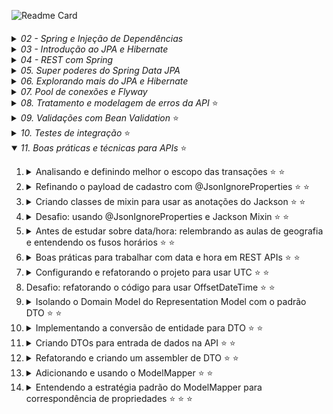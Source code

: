 ![Readme Card](https://github-readme-stats.vercel.app/api/pin?username=kako13&repo=algafood-api&show_icons=true&theme=codeSTACKr&hide_border=true&bg_color=00000000)
####

<details>
  <summary><i>02 - Spring e Injeção de Dependências</i></summary>
<ol>

<li>Por que aprender e usar Spring?</li>
<li>Conhecendo o ecossistema Spring</li>
<li>Spring vs Jakarta EE (Java EE)</li>
<li>Conhecendo o Spring Boot</li>
<li>

[Criando um projeto Spring Boot com Spring Initializr](https://start.spring.io)</li>
<li>Conhecendo o Maven e o pom.xml de um projeto Spring Boot</li>
<li>Criando um controller com Spring MVC (Hello World!)</li>
<li>Restart mais rápido da aplicação com DevTools</li>
<li>

[O que é injeção de dependências?](https://github.com/kako13/exemplo-di)</li>

<li> Conhecendo o IoC Container do Spring</li>
<li> Definindo beans com @Component</li>
<li> Injetando dependências (beans Spring)</li>
<li> Usando @Configuration e @Bean para definir beans</li>
<li> Conhecendo os pontos de injeção e a anotação @Autowired</li>
<li> Dependência opcional com @Autowired</li>
<li> Ambiguidade de beans e injeção de lista de beans</li>
<li> Desambiguação de beans com @Primary em um dos beans</li>
<li> Desambiguação de beans com @Qualifier</li>
<li> Desambiguação de beans com anotação customizada ⭐</li>
<li> Mudando o comportamento da aplicação com Spring Profiles (de ambiente à seleção implementações) ⭐</li>
<li><details>
  <summary><i>Criando métodos de callback do ciclo de vida dos beans</i></summary>
<ol>
Existem três formas possíveis:

* Através das anotações @PostConstructor e @PreDestroy:

```
    @PostConstruct
    public void init(){
        System.out.println("INIT " + notificador);
    }
    
    @PreDestroy
    public void destroy(){
        System.out.println("DESTROY " + notificador);
    }
```
* Através da anotações @Bean(initMethod = "init", destroyMethod = "destroy"), numa classe de configuração de um bean:

```
@Configuration
public class ServiceConfig {
    @Bean(initMethod = "init", destroyMethod = "destroy")
    public AtivacaoClienteService ativacaoClienteService(){
        return new AtivacaoClienteService();
    }
}
```
* Através da implementação das interfaces InitializingBean e DisposableBean:

```
public class AtivacaoClienteService implements InitializingBean, DisposableBean {

    @TipoDoNotificador(NivelUrgencia.SEM_URGENCIA) // via SMS
    @Autowired
    private Notificador notificador;

    @Override
    public void afterPropertiesSet() throws Exception {
        System.out.println("INIT " + notificador);
        // Qualquer lógica de inicialização adicional pode ser colocada aqui
    }

    @Override
    public void destroy() throws Exception {
        System.out.println("DESTROY " + notificador);
        // Qualquer lógica de destruição adicional pode ser colocada aqui
    }
}
```
</ol>
</details></li>

<li>Publicando e consumindo eventos customizados ⭐</li>
<li>

Configurando projetos Spring Boot com o [application.properties](https://docs.spring.io/spring-boot/docs/current/reference/html/application-properties.html)</li>
<li>Substituindo propriedades via linha de comando e variáveis de ambiente</li>
<li>Criando e acessando propriedades customizadas com @Value</li>
<li>Acessando propriedades com @ConfigurationProperties</li>
<li>Alterando a configuração do projeto dependendo do ambiente (com Spring Profiles) ⭐</li>
<li><details>
    <summary>Ativando o Spring Profile por linha de comando e variável de ambiente</summary>
<ol>

Linha de comando:
```
java -jar .\target\algafood-api-0.0.1-SNAPSHOT.jar --spring.profiles.active=development
```

Variável de ambiente:

Linux:
```
export SPRING_PROFILES_ACTIVE=production
```
Windows:
- Temporária
```
set SPRING_PROFILES_ACTIVE=production
```
- Permanente
```
setx SPRING_PROFILES_ACTIVE=production
```
</ol>
</details></li>
</ol>
</details>
<details>
  <summary><i>03 - Introdução ao JPA e Hibernate</i></summary>
<ol>

<li>Instalando o MySQL Server e MySQL Workbench (adotei o docker-compose.yaml)</li>
<li>O que é JPA e Hibernate</li>
<li>Adicionando JPA e configurando o Data Source</li>
<li>Mapeando entidades com JPA</li>
<li>Criando as tabelas do banco a partir das entidades</li>
<li>Mapeando o id da entidade para autoincremento</li>
<li>Importando dados de teste com import.sql</li>
<li>Consultando objetos do banco de dados</li>
<li>Adicionando um objeto no banco de dados</li>
<li>Buscando um objeto pelo id no banco de dados</li>
<li>Atualizando um objeto no banco de dados</li>
<li>Excluindo um objeto do banco de dados</li>
<li>Conhecendo o padrão Agregate do DDD</li>
<li>Conhecendo e implementando o padrão Repository (por agregate)</li>
<li>Conhecendo e usando o Lombok</li>
<li>Desafio: Lombok e repositório de restaurantes</li>
<li>Mapeando relacionamento com @ManyToOne e Dialeto</li>
<li>A anotação @JoinColumn (para nomear coluna de FK)</li>
<li>Propriedade nullable de @Column e @JoinColumn</li>
<li>Desafio: mapeando entidades (Forma Pagamento, Permissão, Cidade e Estado)</li>
</ol>
</details>
<details>
  <summary><i>04 - REST com Spring</i></summary>

<ol>

<li>O que é REST?</li>
<li><details>
    <summary>Conhecendo as constraints do REST</summary>
<ol>

- Cliente-servidor
- Sistema em camadas (desconhecida pelo cliente)
- Stateless
- Cache
- Interface uniforme
- Código sob demanda

</ol>
</details></li>

<li>Diferença entre REST e RESTful</li>
<li>Desenvolvedores de REST APIs puristas e pragmáticos</li>
<li>Conhecendo o protocolo HTTP</li>
<li>Usando o protocolo HTTP</li>
<li>Instalando e testando o Postman</li>
<li><details>
    <summary>8. Entendendo o que são Recursos REST</summary>
<ol>

- Singleton Resource
- Collection Resource

</ol>
</details></li>

<li>Identificando recursos REST</li>
<li>Modelando e requisitando um Collection Resource com GET</li>
<li>Desafio: collection resource de estados</li>
<li>Representações de recursos e content negotiation</li>
<li>Implementando content negotiation para retornar JSON e/ou XML</li>
<li>Consultando Singleton Resource com GET e @PathVariable</li>
<li>Customizando as representações XML e JSON com @JsonIgnore, @JsonProperty e @JsonRootName (Jackson para JSON e XML)</li>
<li>Customizando a representação em XML com Wrapper e anotações do Jackson</li>
<li>Conhecendo os métodos HTTP</li>
<li>Conhecendo os códigos de status HTTP</li>
<li>Definindo o status da resposta HTTP com @ResponseStatus</li>
<li>Manipulando a resposta HTTP com ResponseEntity</li>
<li>Corrigindo o Status HTTP para resource inexistente</li>
<li>Status HTTP para collection resource vazia: qual usar?</li>
<li>Modelando e implementando a inclusão de recursos com POST</li>
<li>Negociando o media type do payload do POST com Content-Type</li>
<li>Modelando e implementando a atualização de recursos com PUT</li>
<li>Modelando e implementando a exclusão de recursos com DELETE</li>
<li>Implementando a camada de domain services (e a importância da linguagem ubíqua)</li>
<li>Refatorando a exclusão de cozinhas para usar domain services</li>
<li>Desafio: modelando e implementando a consulta de recursos de restaurantes</li>
<li>Modelando e implementando a inclusão de recursos de restaurantes</li>
<li>Desafio: Modelando e implementando a atualização de recursos de restaurantes</li>
<li>Desafio: implementando serviços REST de cidades e estados</li>
<li>Analisando solução para atualização parcial de recursos com PATCH</li>
<li>Finalizando a atualização parcial com a API de Reflections do Spring</li>
<li>Introdução ao Modelo de Maturidade de Richardson (RMM)</li>
<li>Conhecendo o nível 0 do RMM (POX - Plain Old XML; podendo ser também em JSON)</li>
<li>Conhecendo o nível 1 do RMM (identificação de recursos)</li>
<li>Conhecendo o nível 2 do RMM (nível 1 + Verbos e códigos de Status HTTP; é o mais comum no mercado)</li>
<li>Conhecendo o nível 3 do RMM (nível 2 + HATEOS)</li>

</ol>
</details>

<details>
    <summary><i>05. Super poderes do Spring Data JPA</i></summary>
<ol>

<li>Implementando consultas JPQL em repositórios</li>
<li>Conhecendo o projeto Spring Data JPA (SDJ)</li>
<li>Criando um repositório com Spring Data JPA (SDJ)</li>
<li>Refatorando o código do projeto para usar o repositório do SDJ</li>
<li>Desafio: refatorando todos os repositórios para usar SDJ</li>
<li>Criando consultas com query methods</li>
<li>

[Usando as keywords para definir critérios de query methods](https://docs.spring.io/spring-data/jpa/docs/current/reference/html/#jpa.query-methods.query-creation)</li>
<li><details>
<summary>Conhecendo os prefixos de query methods</summary>
<ol>

- prefixos de consulta (find, get, read, stream, query)
- prefixo booleano (exists)
- totalizador (count)
- flags de limite (first, last, top2)

</ol>
</details></li>

<li>Usando queries JPQL customizadas com @Query</li>
<li>Externalizando consultas JPQL para um arquivo XML ⭐</li>


<li><details>
<summary>Implementando um repositório SDJ customizado ⭐</summary>
<ol>

1. Criar uma classe com o mesmo nome da interface SDJ Repository utilizada e adicionar o sufixo 'Impl', ex:
```
RestauranteRepository
```
criar classe:
```
RestauranteRepositoryImpl
```

2. Implementar consultas utilizando EntityManager, aplicando as logicas desejadas
3. Extrair uma interface desta nova classe adotando nomenclatura com prefixo Customized ou sufixo Queries, ex:
```
CustomizedRestauranteRepository
```
ou:
```
RestauranteRepositoryQueries
```
4. E na interface SDJ Repository em questão, herdar a nova interface

Desta forma o Spring conseguirá resolver e vincular a interface SDJ a implementação em tempo de compilação. 
Possibilitando que o dev note possíveis erros.
</ol>
</details>

<li>Implementando uma consulta dinâmica com JPQL</li>
<li>Implementando uma consulta simples com Criteria API</li>
<li>Adicionando restrições na cláusula where com Criteria API</li>
<li>Tornando a consulta com Criteria API com filtros dinâmicos ⭐</li>
<li>Conhecendo o uso do padrão Specifications (DDD) com SDJ ⭐</li>
<li>Implementando Specifications com SDJ ⭐</li>
<li>Criando uma fábrica de Specifications ⭐</li>
<li>Injetando o próprio repositório na implementação customizada e a anotação @Lazy ⭐</li>
<li>Estendendo o JpaRepository para customizar o repositório base ⭐</li>

###
###### *Utilizando o Spring na versão 3.1.3 e Java na versão 17, não é possível capturar a exception 'EmptyResultDataAccessException' ao tentar excluir uma entidade inexistente. Ajustes foram necessários.*

</ol>
</details>

<details>
    <summary><i>06. Explorando mais do JPA e Hibernate</i></summary>
<ol>

<li>Mapeando relacionamento bidirecional com @OneToMany</li>
<li>Mapeando relacionamento muitos-para-muitos com @ManyToMany</li>

<li><details>
    <summary>Analisando o impacto do relacionamento muitos-para-muitos na REST API</summary>

Por se tratar de um relacionamento, ao desenvolver a alteração de um recurso, devemos considerar se estas relações devem ou não ser alteradas

Além disso, em no nosso caso temos um acúmulo de função por parte do Modelo de Representação de Domínio, pois ele também cumpre o papel de Modelo de Representação de Recurso.
E isso não é bom, pois como os modelos estão associados e temos diversos recursos, cada recurso tem a sua própria necessidade ao utilizar um Modelo de Representação.

Ou seja, as mudanças nos modelos pensando no domínio, podeão impactar o comportamento das APIs.


</details></li>

<li>Mapeando classes incorporáveis com @Embedded e @Embeddable</li>
<li>Testando e analisando o impacto da incorporação de classe na REST API</li>
<li>Mapeando propriedades com @CreationTimestamp e @UpdateTimestamp ⭐</li>
<li>Desafio: mapeando relacionamento muitos-para-um</li>
<li>Desafio: mapeando relacionamento um-para-muitos</li>
<li>Desafio: mapeando relacionamentos muitos-para-muitos</li>
<li><details>
    <summary>Entendendo o Eager Loading</summary>

Carregamento ansioso. Relacionamentos terminados em 'One'.

Eager Loading é o comportamento de carregar entidades relaciondas ao carregar a entidade em questão,
e não determina o número de consultas que serão realizadas, este será definindo pela inplementação JPA

Uma observação importante sobre o comportamento da anotação @JoinColumn(name = "cozinha_id", nullable = false) (not null ao criar a tabela), 
é que ela também possui a finallidade de alterar a forma que a implementção JPA irá gerar a consulta. Como realizar um join (inner join) ao invés de um left join,
já que é certo que a outra tabela possui um registro relacionado.

A ideia primeiramente é compreender o comportamento para que mais adiante a gente possa customizar de ocordo a necessidade.

</details></li>
<li><details>
    <summary>Entendendo o Lazy Loading</summary>

Carregamento preguiçoso. Relacionamentos terminados em 'Many'.

Many Loading é o comportamento de **não carregar** entidades relaciondas ao carregar a entidade em questão,
e não determina o número de consultas que serão realizadas, este será definindo pela inplementação JPA

As consultas dos relacionamentos são feitas conforme o uso, ou seja, sob demanda.

Mais adiante iremos customizar este comportamento de ocordo com a necessidade.

</details></li>
<li><details>
    <summary>Alterando a estratégia de fetching para Lazy Loading</summary>

Para atender e a configuração @ManyToOne(fetch = FetchType.LAZY) que colocamos no atributo Cozinha da Classe Restaurante, tivemos que utilizar a anotação 
@JsonIgnoreProperties({"hibernateLazyInitializer"}), que corresponde a ignorar a propriedade "hibernateLazyInitializer" do proxy Cozinha$HibernateProxy$
criado em tempo de execução pelo hibernate.  
</details></li>
<li><details>
    <summary>Alterando a estratégia de fetching para Eager Loading</summary>

Não é recomendado alterar a propriedade de um relacionamento que por padrão é Lazy (OneToMany e ManyToMany) para Eager. 
É importante avaliar com cautela se esta alteração é realmente necessária. Tenha cuidado ao utilizar, pois será feita 
uma nova consulta para cada registro de relacionamento que a entidade em questão possua, mesmo que não seja utilizado algum campo do relacionamento.
</details></li>
<li><details>
    <summary>Resolvendo o Problema do N+1 com fetch join na JPQL</summary>
 
Para reduzir o número de consultas desta situação, devemos utilizar o `JOIN FETCH` para carregar as relações `nullable = false` (`NOT NULL`), seja ManyToOne ou ManyToMany. 
E desta forma fazer apenas uma consulta para trazer os relacionamentos.
Para entidades `nullable = true`, devemos utilizar o `LEFT JOIN FETCH`.

_Quando utilizamos este tipo de abordagem em relacionamentos ManyToMany o resultado da consulta é um produto cartesiano, 
que é considerado e tratado pelo JPA, ou seja, devido à combinação a consulta gerada no banco de dados retorna um número 
maior de registros do que objetos retornados na API._
</details></li>


</ol>
</details>

<details>
    <summary><i>07. Pool de conexões e Flyway</i></summary>
<ol>
<li><details>
    <summary>Entendendo o funcionamento de um pool de conexões</summary>
    
Componente de software que gerencia um conjunto de conexões com o banco de dados para reutilização, onde é possível 
determinar o mínimo e máximo de conexões ativas. Ao iniciar a aplicação o pool já disponibiliza um conjunto de conexões, 
e após isso apenas gerencia, sem encerrar as conexões, apenas quando estas são excedentes. Isso reduz o tempo e 
processamento que seriam gastos com a abertura e fechamento de conexões. Existem mais configurações e particularidades 
a depender da solução adotada.
 
</details>
</li>
<li>Conhecendo o Hikari: a solução padrão de pool de conexões no Spring Boot</li>
<li>Configurando o pool de conexões do Hikari ⭐</li>
<li>Schema generation em produção não é uma boa prática</li>
<li>Flyway: ferramenta de versionamento de schemas de banco de dados (incremental)</li>
<li>Adicionando o Flyway no projeto e criando a primeira migração</li>
<li>Evoluindo o banco de dados com novas migrações</li>
<li>Criando migrações complexas com remanejamento de dados ⭐</li>
<li><details>
    <summary>Criando migração a partir de DDL gerado por schema generation ⭐</summary>

_*Ao utilizar este recurso deve-se editar o tamanho dos campos gerados automaticamente no `ddl.sql`. Tem melhor 
utilizadade como template, criando uma estrutura com os nomes, obrigatoriedades, chaves unicas, entre outros.*_
</details>
</li>
<li><details>
    <summary>Adicionando dados de testes com callback do Flyway ⭐</summary>

`insert ignore` é um recurso do MySql com similarem em outros bancos de dados, ele ignora os erro durante os inserts do 
afterMigrate.sql de forma que, caso sejam inseridos novos dados de teste eles não serão excluídos quando iniciar a aplicação e rodar as migrações.

Já no nosso caso, adotamos o contole manual, para que a massa de testes esteja sempre no mesmo estado e o comportamento fique parecido
com quando utlilizamos o import.sql.
</details>
</li>
<li><details>
    <summary>Reparando migrações com erros ⭐</summary>

Em ambiente de desenvolvimento, basta excluir o registro da migration com que falhou da tabela do Flyway, corrigir o 
ponto com erro e iniciar/reiniciar a aplicação.
Caso não tenha acesso à base de dados, é possível utilizar o plugin do flyway através do maven.

**Em produção, caso ocorra algum problema no meio de uma migration, é necessário desfazer o que já foi realizado pelos
scripts que não apresentaram erro, além dos passos anteriores.**

</details>
</li>
<li><details>
    <summary>Desafio: Criando migrações e mapeando as entidades Pedido e ItemPedido ⭐</summary>

As entidades foram mapeadas e as anotações foram utilizadas para aproveitar a estrutura do DDL generation para migrações.
Através das seguintes configurações:

    #Criar scripts DDL com base no 'mapeamento das classes', e popular banco com base no import.sql ou afterMigrate.sql
    spring.jpa.properties.javax.persistence.schema-generation.scripts.action=create
    spring.jpa.properties.javax.persistence.schema-generation.scripts.create-target=src/main/resources/db/ddl.sql

Após concluir as migrações, as anotações de definição dos campos foram retiradas, permanecendo apenas anotações de nomenclatura, 
que precisam mapear as tabela sem alterar o nome do atributo da classe. Isso mantém a semântica do código e o estado da tabela. 
E também foram preservadas as definições de obrigatoriedade, já que a configuração `nullable=true`, influencia nas consultas geradas pelo framework. 

</details>
</li>

_*Não se deve utilizar dados de testes em migrações, comandos DML são utilizados **apenas em casos de migração de dados 
por conta de alguma alteração.** Consultar aulas 8 e 10._

</ol>
</details>
<details>
    <summary><i>08. Tratamento e modelagem de erros da API</i> ⭐</summary>
<ol>

<li>Introdução ao tratamento e modelagem de erros</li>
<li><details>
    <summary>Lançando exceções customizadas anotadas com @ResponseStatus ⭐</summary>

Esta abordagem separa as anotações de ResponseStatus entre a possíveis exceptions e o controller. Para um poc pode fazer 
sentido. Mas tem como ponto negativo a mistura (o contato) de classes de negócio com a camada web, além de não podermos 
incluir um body quando cair em alguma das exceptions anotadas. 


Foi necessário alterar o método de exclusão do serviço de cozinhas, pois aparentemente o Spring framework nesta versão `3.1.3` não
lança a exception `EmptyResultDataAccessException`.

</details>
</li>
<li><details>
    <summary>Lançando exceções do tipo ResponseStatusException ⭐</summary>

Estas exceptions já contém o código de retorno imbutido, como a `ServerWebInputException`, elas são úties para ganhar 
agilidade no desenvolvimento para não ter que criar as exceptions customizadas. E utilizando a `ResponseStatusException`, que é mais genérica, pode-se determinar 
o código de retorno da requisição. 


</details>
</li>
<li><details>
    <summary>Estendendo ResponseStatusException ⭐</summary>

A vantagem desta abordagem é que quem lança a exception consegue definir o código HTTP de retorno. Podendo até mesmo 
apenas uma classe de exceção ficar responsável por qualquer retorno com código HTTP, de forma centralizada, vez que ele 
pode ser passado.
A desvantagem é que a passagem do código ficaria numa classe de serviço/negócio.
_Mas essa não será a aboradagem do curso_
</details>
</li>
<li>Simplificando o código com o uso de @ResponseStatus em exceptions ⭐</li>
<li>Desafio: refatorando os serviços REST</li>
<li>Analisando os impactos da refatoração</li>
<li><details>
    <summary>Criando a exception NegocioException ⭐</summary>

Agora com uma nova exception `NegocioException` anotada com `@ResponseStatus(code = HttpStatus.BAD_REQUEST)`, agora 
ciente das possíveis exceptions dos serviços de cada entidade, é na camada web (controllers) que devemos **pensar melhor** 
nos códigos de retorno da API e determinar se é um erro de negócio.
</details></li>
<li>Desafio: usando a exception NegocioException</li>
<li><details>
    <summary>Afinando a granularidade e definindo a hierarquia das exceptions de negócios ⭐</summary>

Para sabermos qual a melhor granularidade das exceptions do projeto devemos saber se, quem vai consumir os métodos da classe 
de serviço (controller) precisa saber reagir de forma diferente caso o método falhe e gere uma exception. Se sim, é o caso 
de aumentar a granularidade e gerar exceptions mais específicas. No nosso caso, precisamos saber qual foi o problema de forma específica, 
para definirmos qual o código HTTP será retornado.

</details></li>
<li>Desafio: lançando exceptions de granularidade fina</li>
<li><details>
    <summary>Tratando exceções em nível de controlador com @ExceptionHandler ⭐</summary>

Agora é possível atribuir um body combinando com o código de retorno que desejarmos.
O ExceptionHandler de EntidadeNaoEncontradaException só considera a hierarquia da exception declarada na sua anotação para tratar dentro do seu método, 
quando a "causa" (Throwable `cause`) é utilizada no dentro `catch`. Do contrário, ele vai desconsiderar a exception e 
vai seguir o fluxo dentro do `catch`, ou seja, retornando o código determinado na anotação da classe 
NegocioException e utilizando o modelo de representação padrão do Spring.

Por isso, para não deixar de utilizar a "causa" (Throwable `cause`), criamos um ExceptionHandler de NegocioException.
Desta forma poderemos atribuir um body customizado, o que não era possível até então, e determinar no método o código de retorno,
que antes estava na anotação da exception.

Foi criado um modelo de representação de nome Problema para os erros da API
</details></li>
<li>Tratando exceções globais com @ExceptionHandler e @ControllerAdvice ⭐</li>
<li>Desafio: implementando exception handler ⭐</li>
<li><details>
    <summary>Criando um exception handler global com ResponseEntityExceptionHandler ⭐</summary>

Global neste caso, por conta de cobrir diversas exceptions diferenctes:


- `HttpRequestMethodNotSupportedException`
- `HttpMediaTypeNotSupportedException`
- `HttpMediaTypeNotAcceptableException`
- `MissingPathVariableException`
- `MissingServletRequestParameterException`
- `MissingServletRequestPartException`
- `ServletRequestBindingException`
- `MethodArgumentNotValidException`
- `NoHandlerFoundException`
- `AsyncRequestTimeoutException`
- `ErrorResponseException`
- `ConversionNotSupportedException`
- `TypeMismatchException`
- `HttpMessageNotReadableException`
- `HttpMessageNotWritableException`
- `BindException`

E neste caso pode ou não retornar um modelo de representação padrão, a depender da versão do framework. O curso propõe a versão 
2.1.7 do Spring Boot, e o corpo da resposta retorna vazio. Enquanto no meu caso, usando a versão 3.1.3 já existem o seguinte modelo padrão:

```
{
"type": "about:blank",
"title": "Unsupported Media Type",
"status": 415,
"detail": "Content-Type 'application/xml;charset=UTF-8' is not supported.",
"instance": "/cidades/5"
}
```
</details></li>
<li>Customizando o corpo da resposta padrão de ResponseEntityExceptionHandler ⭐ ⭐</li>
<li><details>
    <summary> Conhecendo a RFC 7807 (Problem Details for HTTP APIs) ⭐</summary>

 Tem como benefício indicar ao cliente de form 
Especificações:
- [JSON:API](https://jsonapi.org)
```
{
  "errors": [
    {
      "status": "422",
      "source": { "pointer": "/data/attributes/firstName" },
      "title":  "Invalid Attribute",
      "detail": "First name must contain at least two characters."
    }
  ]
}
```
- [vnd.error](https://github.com/blongden/vnd.error)
```
{
    "message": "Validation failed",
    "path": "/username",
    "logref": 42,
    "_links": {
        "about": {
            "href": "http://path.to/user/resource/1"
        },
        "describes": {
            "href": "http://path.to/describes"
        },
        "help": {
            "href": "http://path.to/help"
        }
    }
}
```
- [Problem Details for HTTP APIs](https://datatracker.ietf.org/doc/html/rfc7807) (RFC 7807)
```
{
  "status": 400,
  "type": "https://algafood.com.br/recurso-em-uso"
  "title": "Recurso em uso"
  "detail": "Não foi possivel excluir a cozinha de código 8, porque ela está em uso"
  "instance": "/cozinhas/8/erros/98204983'
}
```

</details></li>
<li>Padronizando o formato de problemas no corpo de respostas com a RFC 7807 ⭐ ⭐</li>
<li>Desafio: usando o formato de problemas no corpo de respostas</li>
<li>Customizando exception handlers de ResponseEntityExceptionHandler ⭐ ⭐</li>
<li><details>
    <summary>Tratando a exception InvalidFormatException na desserialização ⭐ ⭐ ⭐</summary>

Foi a adicionada a dependência `commons-lang3` do apache:
```
<dependency>
    <groupId>org.apache.commons</groupId>
    <artifactId>commons-lang3</artifactId>
</dependency>
```

Desta forma foi possível utilizar o método `ExceptionUtils.getRootCause(ex)` que devolve um `Throwable`, e caso ele seja
do tipo `InvalidFormatException` (o caso de preenchimento de tipo de dado inválido) é chamado o método que trata esta 
exception. E nele recuperamos do rootCause, ou seja, da exception, o campo em questão atravé do método `ex.getPath()` e `reference.getFieldName()`.
Então iteramos para formar a hierarquia dos campos intercalando com ponto `'.'`, quando existente, para preencher 
na mensagem de erro.
</details></li>
<li><details>
    <summary>Habilitando erros na desserialização de propriedades inexistentes ou ignoradas ⭐ ⭐</summary>

Por padrão a jackson ignora o envio de campos inexistentes no modelo. Este comportamento pode ser alterado adicionado a 
configuração `spring.jackson.deserialization.fail-on-unknown-properties=true` no application.properties. Desta forma será
lançada a exception `HttpMessageNotReadableException` ao invés de ignorar.

Por outro lado, por padrão a jackson permite o envido de campos anotado com `@JsonIgnore` no modelo (ao invés de bloquear).
Este comportamento pode ser alterado com a configuração `spring.jackson.deserialization.fail-on-ignored-properties=true` no application.properties, desta forma, se um campo que deve 
ser ignorado for enviado será lançada a exception `HttpMessageNotReadableException`.

Ambos os casos são tratados pelo nosso `ApiExceptionHandler`.
</details></li>

<li><details>
    <summary>Desafio: tratando a PropertyBindingException na desserialização ⭐</summary>


Foi implementado o método `handlePropertyBindingException` que tratará da mesma forma os campos com `@JsonIgnore` e
com campos inexistentes, caso sejam enviados. Ou seja trata tanto quando a causa é `IgnoredPropertyException` quanto 
`UnrecognizedPropertyException`. 
</details></li>

<li><details>
    <summary>Lançando exception de desserialização na atualização parcial (PATCH) ⭐ ⭐ ⭐</summary>

Este método utiliza o ObjectMapper para deserializar o corpo da requisição, então para deixar com o mesmo 
comportamento dos demais foram feitas adaptações.

Primeiramento parametrizamos o ObjectMapper para passar a falhar (retornar cod 500) quando for 
informado um campo anotado com `@JsonIgnore`:
- `objectMapper.configure(DeserializationFeature.FAIL_ON_IGNORED_PROPERTIES, true);`

Para falhar ao passar um campo que não faz parte do nosso modelo de representação, este já é o comportamento padrão, foi 
declarado para deixar explícito o comportamento:

- `objectMapper.configure(DeserializationFeature.FAIL_ON_UNKNOWN_PROPERTIES, true);`  

Quanto ao fluxo de exception:

Após as alterações acima, ao passarmos um campo desconhecido ou ignorado, retorna 500. E ainda que apresente a exception 
`IgnoredPropertyException`, a causa na stack de retorno é uma `IllegalArgumentException`. Portanto, fizemos a tradução, 
para que fosse lançada a `HttpMessageNotReadableException`. Desta forma é seguido o fluxo da `PropertyBindingException` 
(super classe das exceptions `IgnoredPropertyException` e `UnrecognizedPropertyException`) no ControllerAdvice (Exception Handler).

Benefício:
- Desta forma não foi necessário criar mais um handler para tratar este caso em especial.

Foi necessário também uma instância de `ServletServerHttpRequest` com base numa request recuperada do framework, para atender
a assinatura não depreciada da exception `HttpMessageNotReadableException`.

</details></li>
<li><details>
<summary>Desafio: tratando exception de parâmetro de URL inválido ⭐</summary>

TypeMismatchException é lançada em caso de erros em propriedades para instanciação de beans.
MethodArgumentTypeMismatchException é mais específica, é lançada em caso de erros de tipo de parâmetros em métodos.

1. MethodArgumentTypeMismatchException é um subtipo de TypeMismatchException

2. ResponseEntityExceptionHandler já trata TypeMismatchException de forma mais abrangente

3. Então, especializamos o método handleTypeMismatch e verificamos se a exception
   é uma instância de MethodArgumentTypeMismatchException

4. Se for, chamamos um método especialista em tratar esse tipo de exception

5. Poderíamos fazer tudo dentro de handleTypeMismatch, mas preferi separar em outro método

</details></li>
<li>Desafio: tratando a exceção NoHandlerFoundException ⭐</li>
<li><details>
<summary>Desafio: tratando outras exceções não capturadas ⭐</summary>

É importante colocar o printStackTrace (pelo menos por enquanto, que não estamos fazendo logging) para mostrar a 
stacktrace no console. Se não fizer isso, você não vai ver a stacktrace de exceptions que seriam importantes para você, 
especialmente durante a fase de desenvolvimento

A exception foi estimulada e lançada propositadamente via controller para fins de teste no método POST de cidades.
</details></li>
<li><details>
<summary>Estendendo o formato do problema para adicionar novas propriedades ⭐</summary>

Agora é possível passar uma indicação mais específica ao consumidor caso ocorra algum erro.

Foi adicionada a propriedade userMessage ao Problem. E para o caso em que a mensagem já está explicativa o bastante para
o consumidor da API, foi definido como userMessage o mesmo conteúdo do detail.
</details></li>
<li>Desafio: estendendo o formato do problema ⭐</li>


#
###### Resumo:

###### Como devolver codigo de Status HTTP e a mensagem a partir de exceptions de duas formas: 
###### - Utilizando a anotação `@ResponseStatus` nas exceptions
###### - Utilizando as classes de exceção `ResponseStatusException`, vide `Ctrl+h`
###
###### Abordando as exceptions:
###### - Afinamos a granularidade e definimos uma hierarquia das exceptions de negócio
###### - Utilizamos @ExceptionHandler em métodos para tratar exceções em nível de controlador
###### - Foi criado um modelo de representação de nome Problema para os erros da API
###### - Utilizamos @ControllerAdvice na classe ApiExceptionHandler para tratar exceções em nível **global**
###### - Criamos ExceptionHandler para exceptions que não são customizadas (do 'framework')
###### - Criamos um exception handler global com ResponseEntityExceptionHandler
###### - Customizamos o corpo de resposta de erro padrão através ResponseEntityExceptionHandler
###### - Padronizamos o formato de problemas no corpo de respostas com a RFC 7807
###### - Tratamos a exception InvalidFormatException na desserialização de forma mais específica
###### - Tratamos as possíveis exceptions forma mais específica
###### - "Estendemos" a especificação do Problem Details adicionando uma nova propriedade 


</ol>
</details>
<details>
    <summary><i>09. Validações com Bean Validation</i> ⭐</summary>
<ol>

<li><details>
<summary>Validação do modelo com Bean Validation ⭐</summary>

A partir da versão 2.3.x do Spring, o Bean Validation (e outras bibliotecas de validação) não é adicionado automaticamente 
como dependência do pacote spring-boot-starter-web. Logo, deve-se adicionar o starter da dependência em questão manualemnte.

```
<dependency>
   <groupId>org.springframework.boot</groupId>
   <artifactId>spring-boot-starter-validation</artifactId>
</dependency>
```

</details></li>
<li><details>
<summary>Adicionando constraints e validando no controller com @Valid ⭐</summary>

Quando tentamos adicionar um novo Restaurante, através do verbo POST, sem informar o campo 'nome' ou infomando como 'null'.
Recebemos o código de retorno 500 e a exception DataIntegrityViolationException é lançada, por conta do campo ser obrigatório (not null)
no banco.
Quando adicionamos @NotNull na propriedade 'nome' do Problem e fazemos a mesma requisição, recebemos como código de retorno
500 e a exception lançada é a DataIntegrityViolationException.
Então ao anotarmos o parâmetro Restaurante, que é RequestBody do método do controller, com o @Valid, passamos a receber o 
código 400

</details></li>
<li><details>
<summary>Desafio: tratando exception de violação de constraints de validação ⭐</summary>

Foi implementado o método `handleMethodArgumentNotValid` da interface `ResponseEntityExceptionHandler`.
</details></li>
<li><details>
<summary>Estendendo o Problem Details para adicionar as propriedades com constraints violadas ⭐</summary>

Foi incluída a seguinte propriedade e inner class no Problem:

```
    private List<Field> fields;

    @Getter
    @Builder
    public static class Field {
        private String name;
        private String userMessage;
    }
```

A exception `MethodArgumentNotValidException` nos fornece um `BindingResult` através do método `ex.getBindingResult()`,
e este armazena dados sobre as propriedades violadas, como o nome do campo, valor e etc.

Desta forma é possível preencher o novo atributo do Problem, uma lista de Fields, com o que obtemos do bindingResults:
```
List<FieldError> fieldErrors = bindingResult.getFieldErrors();
```
</details></li>
<li><details>
<summary>Conhecendo e adicionando mais constraints de validação no modelo ⭐</summary>

Existe uma implementação Hibernate do Bean Validation, [Hibernate Validator](https://docs.jboss.org/hibernate/stable/validator/reference/en-US/html_single/#preface)
que possui algumas funcionalidades depreciadas, já que nas versões atuais o Bean Validation já trazia algumas funcionalidades
que só existiam no hibernate. O Hibernate validator também possui funcionalidades por região, como `@CPF`, `@CNPJ` no caso
do Brasil.

De qualquer forma, é melhor priorizar as funcionalidades do Bean Validation do Spring.

Conhecemos as notações:

- `@NotNull`
- `@NotEmpty` 
- `@NotBlank`
- `@PositiveOrZero`
- `@DecimalMin("1")`
</details></li>
<li><details>
<summary>Validando as associações de uma entidade em cascata ⭐</summary>

Adicionada a anotação `@Valid` na propriedade que também possui atributos anotados para serem validados.

</details></li>
<li><details>
<summary>Agrupando e restringindo constraints que devem ser usadas na validação ⭐</summary>

A ideia de agrupar validações, funciona como uma "marcação" em nossas anotações.

Para criar um grupo de validação basta criar um interface e nela declarar uma nova interface:
```
public interface Groups {

    interface CadastroRestaurante {}
}
```

Podemos agrupar validações através dos 'Groups' que podem ser informados nas anotações de validação como `@NotNull`, 
`@NotBlank` e afins, exceto o `@Valid`. Como no exemplo:

```
    @NotBlank(groups = Groups.CadastroRestaurante.class)
    @Column(nullable = false)
    private String nome;

    @PositiveOrZero(groups = Groups.CadastroRestaurante.class)
    @Column(name = "taxa_frete", nullable = false)
    private BigDecimal taxaFrete;

    @Valid
    @NotNull(groups = Groups.CadastroRestaurante.class)
    @ManyToOne
    @JoinColumn(name = "cozinha_id", nullable = false) //"num_idt_cozinha" definindo nome da coluna
    private Cozinha cozinha;
```

E depois no controller **ao invés** de anotar o parâmetro do RequestBody com ~~`@Valid`~~, utilizaremos o `@Validated` passando
o Groups como parâmetro:

```
 @PostMapping
 @ResponseStatus(HttpStatus.CREATED)
 public Restaurante adicionar(@RequestBody @Validated(Groups.CadastroRestaurante.class) Restaurante restaurante) {
     try {
         return cadastroService.salvar(restaurante);
     } catch (CozinhaNaoEncontradaException e) {
         throw new NegocioException(e.getMessage(), e.getCause());
     }
 }
```
Isso quer dizer que ao validar o representation model recebido na requisição, o fluxo de validação ocorrerá apenas nas 
propriedades anotadas com o mesmo Group da anotação `@Validated` um nível acima, ou seja, no controller.

Nos casos em que **não for informado** um `@Validated` e o grupo, a aplicação irá adotar um grupo `Default.class` por padrão.
Logo, qualquer anotação bean validation por padrão utiliza o grupo `Default.class`.
</details></li>
<li><details>
<summary>Convertendo grupos de constraints para validação em cascata com @ConvertGroup ⭐ ⭐ ⭐</summary>

Com o tempo o número de Groups pode crescer e isso provavemente vai causar um acúmulo de Groups em algum atributo de alguma 
que seja informada em mais de uma requisição. 

Então mudamos a abordagem voltando o `@Validated` do parâmetro RequestBody do controller para `@Valid`, e dentro do Restaurante 
retiramos os Groups das anotações também, ou seja, agora temos o Group 'Default.class' validando o Restaurante. Enquanto que 
na Cozinha dexamos o Group `@NotNull(groups = Groups.CozinhaId.class)` na propriedade `id`.

Agora na propriedade Cozinha da classe Restaurante utilizamos o `@ConvertGroup(from = Default.class, to = Groups.CozinhaId.class)`.
Isso significa que ao passar um Restaurante numa requisição o fluxo de validação vai considerar apenas as propriedades anotadas 
com `Groups.CozinhaId.class` na Cozinha.  
</details></li>
<li>Desafio: adicionando constraints de validação no modelo</li>
<li>Customizando mensagens de validação na anotação da constraint</li>
<li><details>
<summary>Customizando e resolvendo mensagens de validação globais em Resource Bundle ⭐ ⭐ ⭐</summary>

Criamos um `messages.properties` para centralizar as mensagens de erro de validação de modelo.

Nesta abordagem a precedência é por especificidade, e podemos utilizar placeholders:

```
//Mais específico
NotBlank.restaurante.nome=Nome do restaurante é obrigatório
NotBlank.cozinha.nome=Nome de cozinha é obrigatório
NotBlank.nome=Informe um nome, pois o campo é obrigatório

//Menos especifico
NotBlank={0} é obrigatório

//Placeholders menos específico
nome=O campo nome

//Placeholders mais específico
restaurante.nome=Nome do restaurante
cozinha.nome=Nome da cozinha
estado.nome=Nome do estado
```

E no método handle do bean validation `handleMethodArgumentNotValid` montamos a mensagem para passar no 
userMessage da seguinte forma:

```
List<Problem.Field> fields = fieldErrors.stream()
       .map(fieldError -> {

           String message = messageSource.getMessage(fieldError, LocaleContextHolder.getLocale());

           return Problem.Field.builder()
               .name(fieldError.getField())
               .userMessage(message)
               .build();
       })
       .collect(Collectors.toList());
```
</details></li>
<li>Desafio: customizando mensagens de validação</li>
<li><details>
<summary>Resolvendo mensagens de validação com Resource Bundle do Bean Validation ⭐ ⭐ ⭐</summary>

O Bean Validation ao lançar a exception de validação busca a mensagem num resource bundle. O `messages.properties` é o resource
bundle do **Spring**, já os arquivos de propriedades localizados na dependência `org.hibernate.validator:hibernate-validator:8.0.1.Final`:
- `ValidationMessages.properties` (Inglês)
- `ValidationMessages_pt.properties` (Português)
- `ValidationMessages_pt_BR.properties` (Complemento pt-br)

São 'resource bundle' do **Bean Validation**.

Desta forma a mensagem é primeiramente resolvida nos arquivos `ValidationMessages`, e depois é resolvida e sobrescrita (caso necessário) no 
`messages.properties`, o que resulta num **efeito de precedência do properties do Spring**. Mesmo sobrescrevendo o arquivo `ValidationMessages.properties`.

Da mesma forma, passar a chave da mensagem (independente arquivo properties) no parâmetro da anotação `@PositiveOrZero(message = "{TaxaFrete.invalida}")`, 
não tem efeito, caso a mensagem já tenha sido resolvida no resource bundle do Spring.

_Na versão 3.1.3 do Spring que estou utilizando, ao tentar sobrescrever o `jakarta.validation.constraints.PositiveOrZero.message=minha msg`
no `messages.properties`, já funcionou, diferente do comportamento apresentado na versão da aula. De qualquer forma a sobrescrita do resource 
bundle `ValidationMessages.properties` funcionou normalmente_

</details></li>
<li><details>
<summary>Usando o Resource Bundle do Spring como Resource Bundle do Bean Validation ⭐ ⭐ ⭐</summary>

Criamos uma classe de configuração com um método que retorna um bean de `LocalValidatorFactoryBean`, para fazer a 
integração e configuração do Bean Validation com o Spring. E nele determinamos se o MessageSource será o do Spring ou do 
Bean validation:
```
@Configuration
public class ValidationConfig {

    @Bean
    public LocalValidatorFactoryBean validator(MessageSource messageSource) {
        LocalValidatorFactoryBean bean = new LocalValidatorFactoryBean();
        bean.setValidationMessageSource(messageSource); // com messages.properties
        return bean;

    }
}
```
Se informada a linha: 
`bean.setValidationMessageSource(messageSource);`, será utilizado o `messages.properties` do spring, do contrário será 
utilizado o `ValidationMessages.properties`, seja ele do `org.hibernate.validator:hibernate-validator` ou um novo que o sobrecreva. 
</details></li>

<li><details>
<summary>Criando constraints de validação customizadas usando composição ⭐ ⭐ ⭐</summary>

Sobre o comportamento para anotações customizadas.
Se (a anotação customizada for anotada por uma anotação do framework & a anotação do framework já possuir uma msg no messages.properties)
      mesmo definindo uma msg para a anotação customizada, será devolvida a mensagem da anotação do framework
      
Existe uma **[issue](https://github.com/spring-projects/spring-framework/issues/20519)** aberta para o caso. Mas acabo de testar e mesmo hoje permanece este comportamento.
</details></li>

<li><details>
<summary>Criando constraints de validação customizadas com implementação de ConstraintValidator ⭐ ⭐ ⭐</summary>

Criamos uma anotação customizada que verifica se a taxa frete é multiplo do número passado na anotação `@Multiplo`.
Para isso foi necessário criar uma classe que implementará a lógica de validação, `MultiploValidator`. Ela implementa a 
interface `ConstraintValidator<Multiplo, Number>` especificando a própria anotação e o tipo de dado passado. E devemos 
implementar obrigatoriamente o método `isValid`, para a lógica de validação. E opcionalmete o método `initialize`, quando 
for necessário recuperar alguma informação passada na anotação, como o número.

Quanto a mensagem da constraint, pode ser definida na "classe" da anotação, na anotação sobre a propriedade, ou através do
messages.properties, que neste caso, é utilizado pelo Bean Validation, recuperando os parâmetros:
```
Multiplo={0} deve ser um valor múltiplo de {1}.
```
Podendo utilizar as variações aprendidas nas aulas anteriores.
O valor `{0}` é referente ao nome da propriedade, e o `{1}` recebe o parâmetro passado na anotação.
</details></li>

<li>Criando constraints de validação customizadas em nível de classe ⭐ ⭐ ⭐</li>

<li><details>
<summary>Ajustando Exception Handler para adicionar mensagens de validação em nível de classe ⭐ ⭐ ⭐</summary>

Agora ao invés de pegarmos os erros pelo `bindingResult.getFieldErrors();`, utilizamos `bindingResult.getAllErrors()`,
já que a notação é em nivel de classe, não mais em nível de propriedades (campos/atributo). Por isso alteramos o nome da
propriedade `fields` para `objects`, já que estendemos a especificação do 'Problem Details' alinhando com o nosso uso e 
este campo não faz parte da especificção.

Passamos a receber `null` no campo `name` do Problem de retorno.

Para corrijir o comportamento, durante a iteração dos erros, fizemos um teste (if) verificando, `objectError instanceof FieldError`, 
caso sim fazemos o cast para `FieldError` para continuar com o comportamento das demais validações, com o nome da 
propriedade (campo/atributo) no campo `name` do Problem de retorno:
```
if (objectError instanceof FieldError) {
   name = ((FieldError) objectError).getField();
}
```

Para facilitar na customização da mensagem, a descoberta da ordem dos argumentos passados na anotação utilizar pode ser 
feita apresentando todos os argumentos na mensagem do messages.properties: 
```
ValorZeroIncluiDescricao={0} - {1} - {2} - {3} - valor zero inclui descricao
```
No caso foi utilizado a partir do indice '1', pois a primeira posição vem nula.

O Spring sempre nos da sugestão de nomes no console para utilizarmos como placeholders quando a exception é resolvida pelo
`MethodArgumentNotValidException`:

```
[Error in object 'restaurante': codes [ValorZeroIncluiDescricao.restaurante,ValorZeroIncluiDescricao];
```
</details></li>

<li><details>
<summary>Executando processo de validação programaticamente ⭐ ⭐ ⭐</summary>


Como no método `PATCH` do controller de restaurantes não recebemos um Restaurante e sim um Map. Pois queremos apenas uma
atualização parcial de um Restaurante. Se utilizassemos esta classe, as validações existentes não iriam permitir o registro.
barrariam nossa tentativa de registro.

Também não é possível fazer a validação com a anotação `@Valid` sobre o Map.
Por isso criamos o seguinte método para a validação programática das propriedades que recebermos de um Restaurante utilizando
`BeanPropertyBindingResult` e `SmartValidator`:

```
 @Autowired
 private SmartValidator validator;
 
 private void validate(Restaurante restaurante, String objectName) {
     BeanPropertyBindingResult bindingResult = new BeanPropertyBindingResult(restaurante, objectName);
     validator.validate(restaurante, bindingResult);
     if (bindingResult.hasErrors()) {
         throw new ValidacaoException(bindingResult);
     }
 }
```
Para validar o candidato a restaurante atualizado antes da camada de persistencia.

Também criamos e lançamos a nova exception `ValidacaoException(bindingResult)` que recebe o bindingResult, para evitar
lançar a `MethodArgumentNotValidException` devido à complexidade para instanciá-la, sendo que também poderíamos aproveitá-la 
no nosso ExceptionHandler. 

Desta forma ainda resta o tratamento desta nova exception `ValidacaoException` no ExceptionHandler para manter o 
comportamento como as demais validações. 
</details></li>

<li>Desafio: tratando a exception customizada de validações programáticas ⭐ ⭐ ⭐</li>
</ol>
</details>

<details>
    <summary><i>10. Testes de integração</i> ⭐</summary>
<ol>

<li>Introdução aos Testes de Integração e Testes de APIs</li>
<li>Preparando o projeto para testes de integração</li>
<li><details>
<summary>Criando e rodando um teste de integração com Spring Boot, JUnit e AssertJ ⭐</summary>



Realizamos testes de integração com um caso **positivo e negativo** chamando a classe de serviço de Cozinha. Validando o que
o a aplicação **faz e não faz**. Cada teste deve ser dividido em três partes:

- cenário (preparação de objetos)
- ação (tentar cadadastrar)
- validação (verificar se objeto cadastrado está nulo ou e com o id nulo)

Quanto ao número de validações (asserts), não necessariamente será apenas um por método. Pois para assegurar o estado de 
determinados objetos ao término de um processo, pode ser necessário mais de uma asserção
(`assertThat`, `assertThatThrownBy`, ...). 


_Sobre o JUnit 5
Alterações são necessárias para quem utiliza uma versão do Spring Boot superior a 2.4.0 (3.1.3 no meu caso), a qual
utiliza o JUnit 5 com padrão ao invés do JUnit 4._

_Sobre a classe de testes
Em nossa classe de testes a CadastroCozinhaIntegrationTests, removemos o @Test(expected = ConstraintViolationException),
deixando somente a annotation @Test._

_Fizemos a asserção da ConstraintViolationException via método assertThrows classe Assertions, ficando da seguinte forma:_

Utilizando o JUnit 5 - Jupiter Asserts:
```
 @Test
 public void deveFalhar_QuandoCadastrarCozinhaSemNome_JUnitJupiter() {
     //cenario
     Cozinha novaCozinha = new Cozinha();
     novaCozinha.setNome(null);
     //ação e validação
     ConstraintViolationException erroEsperado =
             Assertions.assertThrows(ConstraintViolationException.class, () -> {
                 cadastroCozinha.salvar(novaCozinha);
             });
     //validação
     Assertions.assertEquals(ConstraintViolationException.class, erroEsperado.getClass());
 }
```

Utilizando o `assertj` Assertions:

```
 @Test
 public void testarCadastroCozinhaSemNome() {
     //cenario
     Cozinha novaCozinha = new Cozinha();
     novaCozinha.setNome(null);
     
     //ação e validação
     assertThatThrownBy(() -> {
         cadastroCozinha.salvar(novaCozinha);
     }).isInstanceOf(ConstraintViolationException.class).isNotNull();
 }
```

Combinado o JUnit 5 - Jupiter Asserts e `assertj` Assertions:

```
 @Test
 public void testarCadastroCozinhaSemNome() {
     //cenario
     Cozinha novaCozinha = new Cozinha();
     novaCozinha.setNome(null);
     //ação e validação
     ConstraintViolationException erroEsperado =
             Assertions.assertThrows(ConstraintViolationException.class, () -> {
                 cadastroCozinha.salvar(novaCozinha);
             });
     //validação
     assertThat(erroEsperado).isNotNull();
 }
```
</details></li>


<li><details>
<summary>Escrevendo bons nomes de testes ⭐ ⭐ ⭐</summary>

Neste ponto a coisa é meio que livre com relação conveção Java de nomenclatura de métodos, podendo conter separadores,
como um opcional, sem seguir completamente o CamelCase, misturando inglês e português em alguns casos. O mais importante
é adotar um padrão e seguí-lo em todo o projeto. Alguns padrões mais utilizados:
- testar, **_testa_**
`testaCadastroCozinhaSemNome()`
- cadastro, exclusão, **_cadastra, exclui_**
`cadastroCozinhaSemNome()`
- given/when/then
`givenJaExisteCozinhaChinesa_WhenCadastroCozinhaChinesa_ThenDeveFalhar()`
- when/then
`whenCadastroCozinhaComDadosCorretos_ThenDeveAtribuirId()`
- quando/então
`quandoCadastroCozinhaComDadosCorretos_EntaoDeveAtribuirId()`
- should/when
`shouldAtribuirId_WhenCadastrarCozinhaComDadosCorretos()`
- deve/quando (utilizaremos estes)
`deveAtribuirId_QuandoCadastrarCozinhaComDadosCorretos()`
####
</details></li>

<li><details>
<summary>Desafio: escrevendo testes de integração ⭐ ⭐ ⭐</summary>

Implementados os métodos de testes:
- deveFalhar_QuandoExcluirCozinhaEmUso
- deveFalhar_QuandoExcluirCozinhaInexistente

Incluí exemplos de uso do JUnit e Assertj.

####
</details></li>

<li><details>
<summary>Rodando os testes pelo Maven (Surefire Maven Plugin) ⭐ ⭐ </summary>

O Maven Surefire Plugin só consegue localizar classes de teste que sigam os seguintes padrões:

- `**/Test*.java`
- `**/*Test.java`
- `**/*Tests.java`
- `**/*TestCase.java`

Do contrário, será necessário incluir **_as classes ou sufixos_** nas configurações do plugin no pom:

```    
<plugins>
   <plugin>
     <groupId>org.apache.maven.plugins</groupId>
     <artifactId>maven-surefire-plugin</artifactId>
     <version>${maven.surefire-plugin.version}</version>
     <configuration>
       <includes>
         <include>MeuTeste.java</include>
       </includes>
     </configuration>
   </plugin>
 </plugins>
```

####
</details></li>

<li><details>
<summary>Configurando Maven Failsafe Plugin no projeto ⭐</summary>

Adicionamos o plugin ao pom:

```
<plugins>
   ...
   <plugin>
       <artifactId>maven-failsafe-plugin</artifactId>
   </plugin>
</plugins>
```

Este plugin, por padrão, identifica as classes de teste cujo sufixo é `IT` (Integration Test).

- `CadastroCozinhaIT`

Desta forma os testes de integração serão executados apenas quando for utilizado `./mvnw verify` e `./mvnw install`. Os 
demais comandos como `./mvnw clean`, `./mvnw package` ou até mesmo `./mvnw test` não rodarão os testes de integração.

####
</details></li>

<li><details>
<summary>Implementando Testes de API com REST Assured e validando o código de status HTTP ⭐</summary>

Apagamos todos testes de integração desenvolvidos anteriormente. E seguiremos com testes de API, end-to-end (considerado
por muitos como um teste de integração também), seguindo todo o fluxo, inclusive passando pelos services e persistência 
testados anteriormente.

Primeiramente adicionamos a dependência do **_REST Assured_** ao pom.xml:

```
<dependency>
   <groupId>io.rest-assured</groupId>
   <artifactId>rest-assured</artifactId>
   <scope>test</scope>
</dependency>
```

Desta vez precisamos do contexto web de pé, por isso a anotação `@SpringBootTest` recebe a definição 
`webEnvironment` determinando a configuração de porta durante o teste. E recuperamos o valor da porta com a anotação 
`@LocalServerPort` para utilizar na chamada feita pelo teste `deveRetornarStatus200_QuandoConsultarCozinhas`:

```
@SpringBootTest(webEnvironment = SpringBootTest.WebEnvironment.RANDOM_PORT)
class CadastroCozinhaIT {

    @LocalServerPort
    private int port;

    @Test
    public void deveRetornarStatus200_QuandoConsultarCozinhas() {

        RestAssured.enableLoggingOfRequestAndResponseIfValidationFails();

        given()
                .basePath("/cozinhas")
                .port(port)
                .accept(ContentType.JSON)
        .when()
                .get()
        .then()
                .statusCode(HttpStatus.OK.value());
    }
}
```

Com a chamada do método `RestAssured.enableLoggingOfRequestAndResponseIfValidationFails();` habilitamos a exibição dos 
detalhes do teste que apresentou falha. Detalhes da requisição, do retorno e corpo da resposta. Isso nos ajuda durante o 
desenvolvimento a identificar o motivo da quebra dos testes quando fazemos algo novo no projeto.

Para que o teste pudesse falhar estimulamos o erro alterando o código de retorno no controller de cozinhas.


####
</details></li>

<li><details>
   <summary>Validando o corpo da resposta HTTP ⭐</summary>

Fizemos outro método de testes que vai consultar as 4 cozinhas cadastradas através do afterMigrate.sql.
Utilizamos a biblioteca `hamcrest` para escrever expressões com regras de correspondencia em objetos, e a classe 
`Matchers` com os métodos `hasSize` e `hasItems` entre outros:

```
 @Test
 public void deveConterQuatroCozinhas_QuandoConsultarCozinhas() {

     RestAssured.enableLoggingOfRequestAndResponseIfValidationFails();

     given()
             .basePath("/cozinhas")
             .port(port)
             .accept(ContentType.JSON)
     .when()
             .get()
     .then()
             .body("", Matchers.hasSize(4))
             .body("nome", Matchers.hasItems("Brasileira", "Tailandesa"));
 }
```

####
</details></li>


<li><details>
   <summary>Criando um método para fazer setup dos testes ⭐</summary>

Utilizamos a anotação `@BeforeEach` (@Before JUnit 4 e Spring Boot 2.4.0 para trás) para garantir que o método de callback `setup` seja exceutado antes dos demais métodos
da classe de teste. Desta forma podemos centralizar as configurações que desejamos para o contexto dos nossos testes, deixando o código 
mais limpo também. Neste caso configuramos o `RestAssured`:

```
@SpringBootTest(webEnvironment = SpringBootTest.WebEnvironment.RANDOM_PORT)
class CadastroCozinhaIT {

    @LocalServerPort
    private int port;

    @BeforeEach
    public void setup() {
        RestAssured.enableLoggingOfRequestAndResponseIfValidationFails();
        RestAssured.port = port;
        RestAssured.basePath = "/cozinhas";
    }

    @Test
    public void deveRetornarStatus200_QuandoConsultarCozinhas() {

        given()
                .accept(ContentType.JSON)
        .when()
                .get()
        .then()
                .statusCode(HttpStatus.OK.value());
    }

    @Test
    public void deveConterQuatroCozinhas_QuandoConsultarCozinhas() {

        given()
                .accept(ContentType.JSON)
        .when()
                .get()
        .then()
                .body("", hasSize(4))
                .body("nome", hasItems("Brasileira", "Tailandesa"));
    }
}
```

####
</details></li>


<li><details>
   <summary>Entendendo o problema da ordem de execução dos testes ⭐</summary>

Criamos um teste `deveRetornarStatus201_QuandoCadastrarCozinha`, desta vez enviando um payload com a Cozinha a ser
cadastrada e utilizando o método HTTP post. Foi necessário também incluir o `.contentType(ContentType.JSON)` no 
`RestAssured.given()`. O problema agora é que já tinhamos um teste que verificava a quantidade de cozinhas cadastradas. 
Isso nos faz levantar um ponto importante:

Os testes não devem ter dependência entre si, eles precisam ser independentes!

####
</details></li>


<li><details>
   <summary>Voltando o estado inicial do banco de dados para cada execução de teste com callback do Flyway ⭐ ⭐</summary>

Para garantir o contexto que queremos em que cada teste vai rodar, sem correr o risco de um teste mudar o contexto de outro.
Uma das formas tirarmos proveito da anotação `@BeforeEach`, e deixar o flyway limpar o banco e adicionar os dados que 
queremos antes de **cada teste**, adicionando o `flyway.migrate();` no método de configuração:

```
 @BeforeEach
 public void setup() {
     RestAssured.enableLoggingOfRequestAndResponseIfValidationFails();
     RestAssured.port = port;
     RestAssured.basePath = "/cozinhas";

     flyway.migrate();
 }
```

Pode ser uma boa prática deixar um afterMigrate.sql isolado no pacote de testes para não misturarmos o contexto de uso. 
Já que que o afterMigrate.sql do pacote `main\resources` tem como finalidade simular massa real durante o desenvolivmento,
e não servir de massa para testes automatizados de integração/API.

####
</details></li>

<li><details>
   <summary>Configurando um banco de testes e usando @TestPropertySource ⭐ ⭐</summary>

Configuramos uma nova base de dados apenas para testes, desta forma os testes automatizados de integração/API podem rodar
de forma independente dos ambiente de Desenvolvimento, Homologação, Produção. 

Foi criado o arquivo `application-test.properties` no pacote `test\resources`:

```
spring.datasource.url=jdbc:mysql://localhost:3306/algafood_test?createDatabaseIfNotExist=true&serverTimeZone=UTC
spring.datasource.username=xxxxxx
spring.datasource.password=xxxxxx

spring.flyway.locations=classpath:db/migration

spring.datasource.hikari.maximum-pool-size=1

spring.output.ansi.enabled=ALWAYS
```

E na classe de teste adicionamos a anotação `@TestPropertySource("/application-test.properties")`, desta forma será 
utilizado o banco de dados de testes ao invés do principal:

```
@SpringBootTest(webEnvironment = SpringBootTest.WebEnvironment.RANDOM_PORT)
@TestPropertySource("/application-test.properties")
class CadastroCozinhaIT {

    @LocalServerPort
    private int port;

    @Autowired
    Flyway flyway;
...
```


Por enquanto o teste que verifica se existem 4 cozinhas falha, por conta da nova base de dados.

####
</details></li>


<li><details>
   <summary>Limpando e populando o banco de dados de teste ⭐ ⭐</summary>

Primeiramente deixamos de utilizar o flayway na classe de teste, vez que isolamos a base de dados de teste.

O instrutor disponibilizou uma classe de limpeza para a base de dados de teste, se preocupando em limpar apenas bases 
com sufixo `test`, como medida de segurança. Além de evitar a limpeza da tabela de histórico do flyway `"flyway_schema_history"` 
para evitar problemas no processo de recriação da base.

Agora limpamos os dados no setup da classe de teste, chamando o método `databaseCleaner.clearTables();`. E incluímos os dados 
manualmente através do novo método `prepararDados()`. E isso se repetirá antes da execução de cada teste.

####
</details></li>

<li><details>
   <summary>Testando endpoint passando parâmetro de URL ⭐ ⭐</summary>

Utilizamos o RestAssured passando parâmetro de URL utilizando o `.pathParams("cozinhaId", 2)`. Indicamos a passagem dele 
na URL indicando o mesmo nome de variável `.get("/{cozinhaId}")` e validamos o campo do corpo de retorno
com o `.body("nome", equalTo("Brasileira"));` do Matchers da biblioteca `hamcrest`:

```
 @Test
 public void deveRetornarRespostaEStatusCorretos_QuandoConsultarCozinhaInexistente() {
     given()
             .pathParams("cozinhaId", 2)
             .accept(ContentType.JSON)
     .when()
             .get("/{cozinhaId}")
     .then()
             .statusCode(HttpStatus.OK.value())
             .body("nome", equalTo("Brasileira"));
 }
```


####
</details></li>

<li><details>
   <summary>Desafio: refatorando o código de testes ⭐ ⭐</summary>

Utilizamos a classe proposta pelo instrutor para leitura de arquivo contendo a nossa massa de teste.

Refatoramos a classe de teste criando constantes, variável de instância para guardar atributos de `cozinhaBrasileira` para
recuperar nome e id nos métodos, consultando a quantidade de cozinhas para deixar de forma dinamica no
método que testa a aquantidade correta de cozinhas.

Criamos um arquivo json contendo o caso sendo testado `cozinha-chinesa.json`.

####
</details></li>

<li><details>
   <summary>Desafio: escrevendo testes de API ⭐ ⭐</summary>

De forma geral devemos testar (teste de integraçao) apenas aquilo que agrega valor. 

Apenas para garantir e preservar o que já foi desenvolvido de mais importante, que não possa quebrar.

Testes para validar que o contrato (definição campos e content negotiation) não vá quebrar.

Deve testar **"caminhos felizes e infelizes"**.

Foram desenvolvidos os testes de integração para consulta (GET) e cadastro (POST) de restaurantes, com arquivos `.json`
simulando o envio de payloads de sucesso e falha para nosso recurso.

####
</details></li>

</ol>
</details>

<details open>
    <summary><i>11. Boas práticas e técnicas para APIs</i> ⭐</summary>
<ol>

<li><details>
   <summary>Analisando e definindo melhor o escopo das transações ⭐ ⭐</summary>

Por boa prática, foi utilizado `@Transactional`, uso é recomendado em qualquer metódo que altere o estado da base de dados, 
principalmente quando o processo é mais complexo e contém ou depende de diversas gravações em banco.

####
</details></li>

<li><details>
   <summary>Refinando o payload de cadastro com @JsonIgnoreProperties ⭐ ⭐</summary>

Ao registrar ou alterar um Restaurante (`/restaurantes`) passando uma propriedade que não existe em Cozinha, recebemos o 
Problem Details correto, apresentando: 
```
{
    "status": 400,
    "type": "https://algafood.com.br/mensagem-incompreensivel",
    "title": "Mensagem incompreensível",
    "detail": "A propriedade 'cozinha.sadfsda' não existe. Corrija ou remova essa propriedade e tente novamente.",
    "userMessage": "Ocorreu um erro interno no sistema. Tente novamente e se o problema persistir, entre em contato com o administrador do sistema",
    "timeStamp": "2023-10-15T01:05:37.8429979"
}
```
Porém, quando passamos uma propriedade cujo nome de fato existe na estrutura do objeto, como `nome`, no caso de Cozinha, 
a API ignora o envio do campo e, incorretamente, permite o registro do recurso. E se tentarmos anotarmos a propriedade 
`nome` dentro de cozinha com `@JsonIgnore`, não consiguiremos utilizar e registro e alteração do recurso `/cozinhas`.

Para corrigir esta situção, anotamos com `@JsonIgnoreProperties(value = "nome")` a propriedade `cozinha` dentro de Restaurante.
Para ter o mesmo comportamento do `@JsonIgnore`, porém **apenas no fluxo de registro e alteração de Restaurante**. 

Agora se eviarmos o campo `nome` da `cozinha` junto no registro ou alteração (`/restaurantes`), temos o mesmo comportamento 
como se o campo não existisse:
```
{
    "status": 400,
    "type": "https://algafood.com.br/mensagem-incompreensivel",
    "title": "Mensagem incompreensível",
    "detail": "A propriedade 'cozinha.nome' não existe. Corrija ou remova essa propriedade e tente novamente.",
    "userMessage": "Ocorreu um erro interno no sistema. Tente novamente e se o problema persistir, entre em contato com o administrador do sistema",
    "timeStamp": "2023-10-15T01:08:56.8923763"
}
```

Entretanto, após realizar as correções anteriores, ao consultarmos um ou mais restaurantes, o campo `nome` da cozinha não 
é mais apresentado: 
```
{
    "id": 1,
    "nome": "Thai Gourmet",
    "taxaFrete": 10.00,
    "cozinha": {
        "id": 1
    }
}
```

Para corrigir este novo problema incluímos `allowGetters = true` na anotação `@JsonIgnoreProperties`, ficando 
`@JsonIgnoreProperties(value = "nome", allowGetters = true)` sobre a propriedade cozinha da classe Restaurante. Que passou
a retornar:
```
{
    "id": 1,
    "nome": "Thai Gourmet",
    "taxaFrete": 10.00,
    "cozinha": {
        "id": 1,
        "nome": "Tailandesa"
    }
}
```

Desta forma na desserialização do JSON (montagem), o Jackson consegue entender que o campo `nome` deve ser considerado, 
devido o `allowGetters = true`. Enquanto na serialização do JSON será ignorado, devido a `@JsonIgnoreProperties`.

####
</details></li>

<li><details>
   <summary>Criando classes de mixin para usar as anotações do Jackson ⭐ ⭐</summary>

As anotações `@JsonIgnoreProperties` e `@JsonIgnore` buscam customizar os Representation Models tanto para serialização,
quanto para desserialização. 

Ficamos na situação em que, caso tenhamos classes que não fazem parte do nosso código para customizar, não será possível 
anotá-las, impossiblitando o uso das últimas abordagens. Ou se queremos separar questões de domínio com comportamento 
de API.

Para superar estes problemas utilizamos classes mixin, serve como um espelho da classe de domínio e centraliza em si 
responsabilidade de ser a representação do modelo de domínio.

Para isso retiramos as anotações Jackson das propriedades da classe Restaurante. E criamos a classe `RestauranteMixin`, que 
espelha apenas estes campos que tinham as anotações:

```
public class RestauranteMixin {

    @JsonIgnoreProperties(value = "nome", allowGetters = true)
    private Cozinha cozinha;

    @JsonIgnore
    @Embedded
    private Endereco endereco;

    @JsonIgnore
    private LocalDateTime dataCadastro;

    @JsonIgnore
    private LocalDateTime dataAtualizacao;

    @JsonIgnore
    private List<FormaPagamento> formasPagamento = new ArrayList<>();

    @JsonIgnore
    private List<Produto> produtos = new ArrayList<>();
}
```

Criamos a classe de componente `JacksonMixinModel` que estende a `SimpleModule` da Jackson e cria a relação entre as 
Classes:
```
@Component
public class JacksonMixinModel extends SimpleModule {

    public JacksonMixinModel() {
        super.setMixInAnnotation(Restaurante.class, RestauranteMixin.class);
    }
}
```

Agora, ao descomentar as propriedades anotadas com `@JsonIgnore` ou `@JsonIgnoreProperties` na classe mixin, o modelo de 
representação na API será alterado sem a necessidade de alterar a classe de modelo de domínio que ficará mais limpa.

####
</details></li>

<li><details>
   <summary>Desafio: usando @JsonIgnoreProperties e Jackson Mixin ⭐ ⭐</summary>

Corrigindo o recurso de `/cidades`, que aceita o envio do nome do estado no registro e alteração, para deixar de aceitar.

E criar **classes abstratas mixin** para os recursos que utilizam anotações da @Jackson.

####
</details></li>


<li><details>
   <summary>Antes de estudar sobre data/hora: relembrando as aulas de geografia e entendendo os fusos horários ⭐ ⭐</summary>


Com relação a termos:

Time Zone - Fuso horário

Offset - deslocamento/diferença

UTC - Padrão de horário universal (mantido por relógios atômicos)

GMT - Greenwich Mean Time - um fuso horário sem offset com relação a UTC

BRT - Padrão nacional BRT=UTC-3

AMT - Padrão Amazônia AMT=UTC-4

ACT - Padrão do Acre ACT=UTC-5


Horário de verão acrescenta o ST (Summer Time):

BRST = UTC-2
AMST = UTC-3
ACST = UTC-4

Dependendo de quais lugares aderirem à questão

####
</details></li>

<li><details>
   <summary>Boas práticas para trabalhar com data e hora em REST APIs ⭐ ⭐</summary>


Padrões de data dd/mm/aaaa pode gerar confusão devido à diversidade de padrões de formatação e região

Então **para se trabalhar com datas recomenda-se seguir as 5 leis**:

1. Utilize ISO-8601 para formatar data/hora (padrão bem flexível para representar):

   2019-10-12T14:15:38-03:00 _(Corresponde ao fuso horário de Brasília, BRT)_

   2019-10-12T14:15:38Z _(Corresponde ao fuso horário GMT, ou seja, UTC)_
   
   Desta forma é possível calcular a hora a apresentar de acordo com a localização do cliente.

####
2. Aceite qualquer fuso horário na API:

   Ou seja a API deve aceitar e converter para o fuso horário em uso na aplicação.
####
3. Armazene em UTC:

   Sempre armazenar data e hora sem nenhum offset na base de dados. Evita problemas e mudança de horário e localização.
####
4. Retorne em UTC:

   O Consumider precisa ter liberdade para determinar o fuso em que os dados serão apresentados fazendo a conversão com 
base em UTC.
####
5. Não inclua o horário, se não for necessário:

   **_Isso evita que o valor possa ser convertido para outro dia após conversões_**.

   Como este caso em que se refere a mesma data em fusos diferentes:

   2023-10-20T23:59:00Z - UTC Europa

   2323-10-21T04:59:00+05:000 - UTC+5 Rússia

####
</details></li>


<li><details>
   <summary>Configurando e refatorando o projeto para usar UTC ⭐ ⭐</summary>

A aula proprõe modificar o `afterMigration.sql` de utc_timestamp (o correto) para current_timestamp (geralmente utilizado, 
mas incorreto), na intensão de replicar um cenário com problemas.

Sem as alterações o projeto já gravava em UTC na base de dados.

Após a substituição dos tipos acima e retirar `&serverTimeZone=UTC` do application.properties, os dados carregados do 
`afterMigration.sql` ainda são corregados como UTC, ou seja, com horário do PC +3. Porém, ao fazer um novo cadastro de 
restaurante via API, ele já era gravado com o horário do PC, ou seja, sem UTC.


Configuramos o driver jdbc do MySQL para converter data e hora para UTC, ou seja, devolvemos a configuração `&serverTimeZone=UTC`
ao `application.properties` e o tipo `utc_timestamp` aos campos de data do `afterMigration.sql`. Logo, **até mesmo** os 
novos registros no banco de dados foram gravados em UTC, porém uma divergência entre o payload de retorno do registro do 
novo restaurante e a consulta do recurso:

O retorno do cadastro pega a hora do meu fuso horário e um offset(-):

```
{
    "id": 7,
    "nome": "Recanto da Pamonha",
    "taxaFrete": 10,
    "cozinha": {
        "id": 4,
        "nome": "Brasileira"
    },
    "dataCadastro": "2023-10-26T01:02:55.178836-03:00",
    "dataAtualizacao": "2023-10-26T01:02:55.178836-03:00"
}
```

Enquanto a consulta pega o horário UTC (sem fuso horário):

```
{
    "id": 7,
    "nome": "Recanto da Pamonha",
    "taxaFrete": 10.00,
    "cozinha": {
        "id": 4,
        "nome": "Brasileira"
    },
    "dataCadastro": "2023-10-26T04:02:55Z",
    "dataAtualizacao": "2023-10-26T04:02:55Z"
}
```

Para resolver o problema poderíamos mudar o fuso horário da máquina de BRT para UTC, ou, alterar na aplicação. Optamos 
pela alteração na aplicação, assim independente de onde ela rode utilizará UTC, ou seja, três horas à frente do fuso horário
local (BRT). 

Na classe principal da aplicação incluímos a configuração de TimeZone ``TimeZone.setDefault(TimeZone.getTimeZone("UTC"));``:

```
@EnableJpaRepositories(repositoryBaseClass = CustomJpaRespositoryImpl.class)
@SpringBootApplication
public class AlgafoodApiApplication {

	public static void main(String[] args) {
		TimeZone.setDefault(TimeZone.getTimeZone("UTC"));
		SpringApplication.run(AlgafoodApiApplication.class, args);
	}

}
```


Ficando da seguinte forma no retorno do cadastro onde são ```01:15:31``` da manhã:

```
{
    "id": 8,
    "nome": "Recanto da Pamonha",
    "taxaFrete": 10,
    "cozinha": {
        "id": 4,
        "nome": "Brasileira"
    },
    "dataCadastro": "2023-10-26T04:15:31.42286Z",
    "dataAtualizacao": "2023-10-26T04:15:31.42286Z"
}
```

Na consulta:

```
{
    "id": 8,
    "nome": "Recanto da Pamonha",
    "taxaFrete": 10.00,
    "cozinha": {
        "id": 4,
        "nome": "Brasileira"
    },
    "dataCadastro": "2023-10-26T04:15:31Z",
    "dataAtualizacao": "2023-10-26T04:15:31Z"
}
```

E no Banco de dados já em UTC:

```2023-10-26 04:15:31```

**O ponto principal é _sempre utilizar UTC_. Se considerarmos a implantação em cloud de alta disponibilidade com vários 
datacenters espalhados em vários fusos horários, ou até mesmo nos casos de aplicações de uso exclusivamente nacional, onde 
já são 4 fusos horários diferentes.** 

####
</details></li>

<li>Desafio: refatorando o código para usar OffsetDateTime ⭐ ⭐</li>


<li><details>
   <summary>Isolando o Domain Model do Representation Model com o padrão DTO ⭐ ⭐</summary>

Ao misturar classes de domínio com classes de representação da API (Representation Model), podemos ter problemas na 
manutenção, pois, pode ter a necessidade uma propriedade aparecer num recurso e em outro não. Ou até mesmo alterar o 
domain model a acabar compromentendo o comportamento da API. Já que pode ser necessário criar uma saída customizada no seu 
recurso que tenha mais campos do que o domain.

Seja para omitir propriedades ou para expor alguma, não é uma boa prática acumular a responsabilidade de representação 
no domain model.

Logo é importante separar as responsabilidades, deixando a representação para um DTO que pode acumular a representação de 
uma ou mais classes, de acordo com a necessidade.

Quando utilizar DTOs? Utilizar em todos os casos ou não?

Pelo que observei da opnião do instrutor, é que o ideal é ser consistente. Ou usa em tudo (o que é mais consistente), 
ou não usa (quando em fase de protótipo). 

O mais recomendado é utilizar e evitar expor tudo no retorno da API, podendo isolar as anotações do Jackson. 
É mais trabalhoso, mas tras mais segurança ao fazer a manutenção do projeto, ajuda a assegurar
a integridade da API.

Trata-se de mais uma polêmica na "Bolha Dev". 


####
</details></li>


<li><details>
   <summary>Implementando a conversão de entidade para DTO ⭐ ⭐</summary>

Por enquanto fizemos o parse manualmente dos valores do domínio para o representation model em todos os métodos do controller 
de restaurante.

####
</details></li>

<li><details>
   <summary>Criando DTOs para entrada de dados na API ⭐ ⭐</summary>

Seguindo a mesma motivação da criação do DTO RestauranteModel, criaremos uma representação de entrada. Evitando as anotações
no Jackson no dominio ou classes mixin. Já que nem sempre são iguais os modelos de representação de entrada e saída.

Mas isso é uma questão de abordagem, podendo variar de acordo com o propósito do desenvolvedor.

Inclusive podemos ter diversos modelos de representação de saída para o mesmo recurso.

As validações bean validation agora estão nas classes DTO de entrada. As que ficaram nas classes de domínio serão retiradas.
Para sistemas em que existem outras interfaces de cadasto na aplicação além da web API, por exemplo, o processamento de arquivos, 
então deve-se manter as anotações de bean validation nas classes de domínio também. O ponto negativo é código duplicado, caso decida manter no domínio também.

No nosso caso, vamos remover do domínio.

**_Já presenciei desenvolvedores deixam as anotações
na classe de domínio como forma de "documentar" e deixar explicita a regra de input para outros devs_**

**_Foi o suporte a atualização parcial do controller de Restaurente._**

####
</details></li>

<li><details>
   <summary>Refatorando e criando um assembler de DTO ⭐ ⭐</summary>

Retiramos a classe mixin `RestauranteMixin` pois utilizamos os DTOs customizamos e os campos que temos interesse já estão 
nessas classes, e por isso é desnecessário o uso do `@JsonIgnore` na classe mixin.

Podemos encontrar este padrão com nomenclatura de Assembler, Converter, DTOToEntity e ToEntity. 
No caso utilizaremos o Assembler.

####
</details></li>

<li><details>
   <summary>Adicionando e usando o ModelMapper ⭐ ⭐</summary>

O código repetitivo "boiller plate" de gets e sets ao transformar um objeto em outro, como RestauranteInput para a classe de 
domínio Restaurante.

O ModelMapper faz o mapeamento e conversão de objetos. Para utilizar substituimos a implementação dos Assemplers e 
Disassemblers dos DTOs por:
 
toModel:
`return modelMapper.map(restaurante, RestauranteModel.class);`

toDomain:
`return modelMapper.map(restauranteInput, Restaurante.class);`


####
</details></li>

<li><details>
   <summary>Entendendo a estratégia padrão do ModelMapper para correspondência de propriedades ⭐ ⭐ ⭐</summary>

Caso os nomes tenham alguma correspondencia, a passagem de valor para as propriedades de destino ocorrerá automaticamente. 
Este comportamento se estende a propriedades que não são de tipos primitivos também, deste modo, podemos passar dados de 
dentro de **um objeto** diretamente para tipos primitivos, inclusive, podendo passar o mesmo valor para várias propriedades diferentes, 
apenas tirando proveito deste comportamento de correspondencia de nomes. 

ex:
- Origem:
```
@ValorZeroIncluiDescricao(valorField = "taxaFrete", descricaoField = "nome", descricaoObrigatoria = "Frete Grátis")
@Data
@EqualsAndHashCode(onlyExplicitlyIncluded = true)
@Entity
public class Restaurante {

    @EqualsAndHashCode.Include
    @Id
    @GeneratedValue(strategy = GenerationType.IDENTITY)
    private Long id;

//    @NotBlank
    @Column(nullable = false)
    private String nome;

//    @NotNull
//    @PositiveOrZero
    @Column(name = "taxa_frete", nullable = false)
    private BigDecimal taxaFrete;

//    @Valid
//    @ConvertGroup(to = Groups.CozinhaId.class)
//    @NotNull
    @ManyToOne
    @JoinColumn(name = "cozinha_id", nullable = false) //"num_idt_cozinha" definindo nome da coluna
    private Cozinha cozinha;

...
```


- Destino:
```
@Builder
@AllArgsConstructor
@NoArgsConstructor
@Getter
@Setter
public class RestauranteModel {

    private Long id;

    private String nome;

    private BigDecimal frete;

    private CozinhaModel cozinha;

    private String idCozinha;

    private String nomeCozinha;
}
```

Indo mais a fundo, todos os tokens das propriedade de destino devem corresponder as propriedades de origem.
Além disso a ordem dos tokens não precisa ter correspondência.
O nome da propriedade de origem deve ter ao **menos um token** de correspondência com a de destino.

Como no exemplo:

RestauranteModel:
```
public class RestauranteModel {

    private Long id;

    private String nome;

    private BigDecimal frete;

    private CozinhaModel cozinha;

    /*
    * É dividido em Tokens
    * Origem: cozinha, nome
    * Destino: nome, cozinha
    *
    */
    private String nomeCozinha;
    private String idCozinha;
}
```

CozinhaModel:
```
public class CozinhaModel {

    /*
     * É dividido em Tokens
     * Origem: cozinha, nome
     * Destino: cozinha, cozinha, nome (dois tokens de cozinhas por estar dentro do RestauranteModel)
     *
     */

    private Long id;
    private String cozinhaNome;
}
```


####
</details></li>
</ol>
</details>